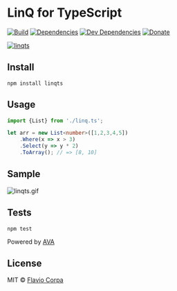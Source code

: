 # LinQ for TypeScript

[![Build](https://travis-ci.org/kutyel/linq.svg?branch=master)](https://travis-ci.org/kutyel/linq)
[![Dependencies](http://img.shields.io/david/kutyel/linq.svg?style=flat-square)](https://david-dm.org/kutyel/linq)
[![Dev Dependencies](http://img.shields.io/david/dev/kutyel/linq.svg?style=flat-square)](https://david-dm.org/kutyel/linq#info=devDependencies)
[![Donate](https://img.shields.io/badge/donate-paypal-blue.svg?style=flat-square)](https://paypal.me/flaviocorpa)

[![linqts](https://raw.githubusercontent.com/kutyel/linq/master/assets/linqts.png)](http://www.typescriptlang.org)

## Install

```
npm install linqts
```

## Usage

```ts
import {List} from './linq.ts';

let arr = new List<number>([1,2,3,4,5])
    .Where(x => x > 3)
    .Select(y => y * 2)
    .ToArray(); // => [8, 10]
```

## Sample

![linqts.gif](https://raw.githubusercontent.com/kutyel/linq/master/assets/linqts.gif)

## Tests

```
npm test
```

Powered by [AVA](https://github.com/sindresorhus/ava)

## License

MIT © [Flavio Corpa](http://flaviocorpa.com)
